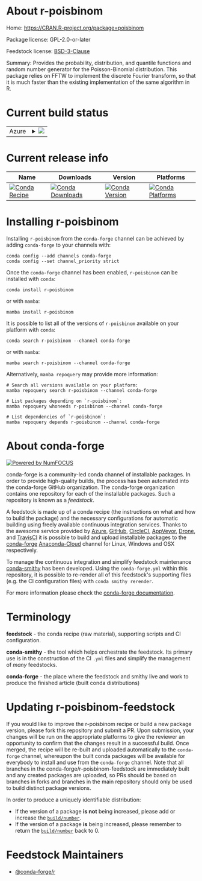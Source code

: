 About r-poisbinom
=================

Home: https://CRAN.R-project.org/package=poisbinom

Package license: GPL-2.0-or-later

Feedstock license: [BSD-3-Clause](https://github.com/conda-forge/r-poisbinom-feedstock/blob/main/LICENSE.txt)

Summary: Provides the probability, distribution, and quantile functions and random number generator for the Poisson-Binomial distribution.  This package relies on FFTW to implement the discrete Fourier transform, so that it is much faster than the existing implementation of the same algorithm in R.

Current build status
====================


<table>
    
  <tr>
    <td>Azure</td>
    <td>
      <details>
        <summary>
          <a href="https://dev.azure.com/conda-forge/feedstock-builds/_build/latest?definitionId=10759&branchName=main">
            <img src="https://dev.azure.com/conda-forge/feedstock-builds/_apis/build/status/r-poisbinom-feedstock?branchName=main">
          </a>
        </summary>
        <table>
          <thead><tr><th>Variant</th><th>Status</th></tr></thead>
          <tbody><tr>
              <td>linux_64_r_base4.1</td>
              <td>
                <a href="https://dev.azure.com/conda-forge/feedstock-builds/_build/latest?definitionId=10759&branchName=main">
                  <img src="https://dev.azure.com/conda-forge/feedstock-builds/_apis/build/status/r-poisbinom-feedstock?branchName=main&jobName=linux&configuration=linux_64_r_base4.1" alt="variant">
                </a>
              </td>
            </tr><tr>
              <td>linux_64_r_base4.2</td>
              <td>
                <a href="https://dev.azure.com/conda-forge/feedstock-builds/_build/latest?definitionId=10759&branchName=main">
                  <img src="https://dev.azure.com/conda-forge/feedstock-builds/_apis/build/status/r-poisbinom-feedstock?branchName=main&jobName=linux&configuration=linux_64_r_base4.2" alt="variant">
                </a>
              </td>
            </tr><tr>
              <td>osx_64_r_base4.1</td>
              <td>
                <a href="https://dev.azure.com/conda-forge/feedstock-builds/_build/latest?definitionId=10759&branchName=main">
                  <img src="https://dev.azure.com/conda-forge/feedstock-builds/_apis/build/status/r-poisbinom-feedstock?branchName=main&jobName=osx&configuration=osx_64_r_base4.1" alt="variant">
                </a>
              </td>
            </tr><tr>
              <td>osx_64_r_base4.2</td>
              <td>
                <a href="https://dev.azure.com/conda-forge/feedstock-builds/_build/latest?definitionId=10759&branchName=main">
                  <img src="https://dev.azure.com/conda-forge/feedstock-builds/_apis/build/status/r-poisbinom-feedstock?branchName=main&jobName=osx&configuration=osx_64_r_base4.2" alt="variant">
                </a>
              </td>
            </tr><tr>
              <td>win_64</td>
              <td>
                <a href="https://dev.azure.com/conda-forge/feedstock-builds/_build/latest?definitionId=10759&branchName=main">
                  <img src="https://dev.azure.com/conda-forge/feedstock-builds/_apis/build/status/r-poisbinom-feedstock?branchName=main&jobName=win&configuration=win_64_" alt="variant">
                </a>
              </td>
            </tr>
          </tbody>
        </table>
      </details>
    </td>
  </tr>
</table>

Current release info
====================

| Name | Downloads | Version | Platforms |
| --- | --- | --- | --- |
| [![Conda Recipe](https://img.shields.io/badge/recipe-r--poisbinom-green.svg)](https://anaconda.org/conda-forge/r-poisbinom) | [![Conda Downloads](https://img.shields.io/conda/dn/conda-forge/r-poisbinom.svg)](https://anaconda.org/conda-forge/r-poisbinom) | [![Conda Version](https://img.shields.io/conda/vn/conda-forge/r-poisbinom.svg)](https://anaconda.org/conda-forge/r-poisbinom) | [![Conda Platforms](https://img.shields.io/conda/pn/conda-forge/r-poisbinom.svg)](https://anaconda.org/conda-forge/r-poisbinom) |

Installing r-poisbinom
======================

Installing `r-poisbinom` from the `conda-forge` channel can be achieved by adding `conda-forge` to your channels with:

```
conda config --add channels conda-forge
conda config --set channel_priority strict
```

Once the `conda-forge` channel has been enabled, `r-poisbinom` can be installed with `conda`:

```
conda install r-poisbinom
```

or with `mamba`:

```
mamba install r-poisbinom
```

It is possible to list all of the versions of `r-poisbinom` available on your platform with `conda`:

```
conda search r-poisbinom --channel conda-forge
```

or with `mamba`:

```
mamba search r-poisbinom --channel conda-forge
```

Alternatively, `mamba repoquery` may provide more information:

```
# Search all versions available on your platform:
mamba repoquery search r-poisbinom --channel conda-forge

# List packages depending on `r-poisbinom`:
mamba repoquery whoneeds r-poisbinom --channel conda-forge

# List dependencies of `r-poisbinom`:
mamba repoquery depends r-poisbinom --channel conda-forge
```


About conda-forge
=================

[![Powered by
NumFOCUS](https://img.shields.io/badge/powered%20by-NumFOCUS-orange.svg?style=flat&colorA=E1523D&colorB=007D8A)](https://numfocus.org)

conda-forge is a community-led conda channel of installable packages.
In order to provide high-quality builds, the process has been automated into the
conda-forge GitHub organization. The conda-forge organization contains one repository
for each of the installable packages. Such a repository is known as a *feedstock*.

A feedstock is made up of a conda recipe (the instructions on what and how to build
the package) and the necessary configurations for automatic building using freely
available continuous integration services. Thanks to the awesome service provided by
[Azure](https://azure.microsoft.com/en-us/services/devops/), [GitHub](https://github.com/),
[CircleCI](https://circleci.com/), [AppVeyor](https://www.appveyor.com/),
[Drone](https://cloud.drone.io/welcome), and [TravisCI](https://travis-ci.com/)
it is possible to build and upload installable packages to the
[conda-forge](https://anaconda.org/conda-forge) [Anaconda-Cloud](https://anaconda.org/)
channel for Linux, Windows and OSX respectively.

To manage the continuous integration and simplify feedstock maintenance
[conda-smithy](https://github.com/conda-forge/conda-smithy) has been developed.
Using the ``conda-forge.yml`` within this repository, it is possible to re-render all of
this feedstock's supporting files (e.g. the CI configuration files) with ``conda smithy rerender``.

For more information please check the [conda-forge documentation](https://conda-forge.org/docs/).

Terminology
===========

**feedstock** - the conda recipe (raw material), supporting scripts and CI configuration.

**conda-smithy** - the tool which helps orchestrate the feedstock.
                   Its primary use is in the construction of the CI ``.yml`` files
                   and simplify the management of *many* feedstocks.

**conda-forge** - the place where the feedstock and smithy live and work to
                  produce the finished article (built conda distributions)


Updating r-poisbinom-feedstock
==============================

If you would like to improve the r-poisbinom recipe or build a new
package version, please fork this repository and submit a PR. Upon submission,
your changes will be run on the appropriate platforms to give the reviewer an
opportunity to confirm that the changes result in a successful build. Once
merged, the recipe will be re-built and uploaded automatically to the
`conda-forge` channel, whereupon the built conda packages will be available for
everybody to install and use from the `conda-forge` channel.
Note that all branches in the conda-forge/r-poisbinom-feedstock are
immediately built and any created packages are uploaded, so PRs should be based
on branches in forks and branches in the main repository should only be used to
build distinct package versions.

In order to produce a uniquely identifiable distribution:
 * If the version of a package **is not** being increased, please add or increase
   the [``build/number``](https://docs.conda.io/projects/conda-build/en/latest/resources/define-metadata.html#build-number-and-string).
 * If the version of a package **is** being increased, please remember to return
   the [``build/number``](https://docs.conda.io/projects/conda-build/en/latest/resources/define-metadata.html#build-number-and-string)
   back to 0.

Feedstock Maintainers
=====================

* [@conda-forge/r](https://github.com/conda-forge/r/)

